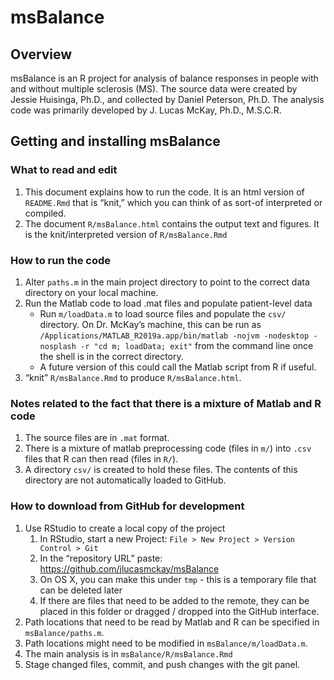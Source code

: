 
<!-- README.md is generated from README.Rmd. Please edit that file -->

# msBalance

## Overview

msBalance is an R project for analysis of balance responses in people
with and without multiple sclerosis (MS). The source data were created
by Jessie Huisinga, Ph.D., and collected by Daniel Peterson, Ph.D. The
analysis code was primarily developed by J. Lucas McKay, Ph.D., M.S.C.R.

## Getting and installing msBalance

### What to read and edit

1.  This document explains how to run the code. It is an html version of
    `README.Rmd` that is “knit,” which you can think of as sort-of
    interpreted or compiled.
2.  The document `R/msBalance.html` contains the output text and
    figures. It is the knit/interpreted version of `R/msBalance.Rmd`

### How to run the code

1.  Alter `paths.m` in the main project directory to point to the
    correct data directory on your local machine.
2.  Run the Matlab code to load .mat files and populate patient-level
    data
      - Run `m/loadData.m` to load source files and populate the `csv/`
        directory. On Dr. McKay’s machine, this can be run as
        `/Applications/MATLAB_R2019a.app/bin/matlab -nojvm -nodesktop
        -nosplash -r "cd m; loadData; exit"` from the command line once
        the shell is in the correct directory.
      - A future version of this could call the Matlab script from R if
        useful.
3.  “knit” `R/msBalance.Rmd` to produce
`R/msBalance.html`.

### Notes related to the fact that there is a mixture of Matlab and R code

1.  The source files are in `.mat` format.
2.  There is a mixture of matlab preprocessing code (files in `m/`) into
    `.csv` files that R can then read (files in `R/`).
3.  A directory `csv/` is created to hold these files. The contents of
    this directory are not automatically loaded to GitHub.

### How to download from GitHub for development

1.  Use RStudio to create a local copy of the project
    1.  In RStudio, start a new Project: `File > New Project > Version
        Control > Git`
    2.  In the “repository URL” paste:
        <https://github.com/jlucasmckay/msBalance>
    3.  On OS X, you can make this under `tmp` - this is a temporary
        file that can be deleted later
    4.  If there are files that need to be added to the remote, they can
        be placed in this folder or dragged / dropped into the GitHub
        interface.
2.  Path locations that need to be read by Matlab and R can be specified
    in `msBalance/paths.m`.
3.  Path locations might need to be modified in
    `msBalance/m/loadData.m`.
4.  The main analysis is in `msBalance/R/msBalance.Rmd`
5.  Stage changed files, commit, and push changes with the git panel.
